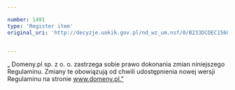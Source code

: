 ```yaml
---

number: 1491
type: 'Register item'
original_uri: 'http://decyzje.uokik.gov.pl/nd_wz_um.nsf/0/B233DCDEC15681A7C12574B2002BD9E1?OpenDocument'


---
```


„ Domeny.pl sp. z o. o. zastrzega sobie prawo dokonania zmian niniejszego Regulaminu. Zmiany te obowiązują od chwili udostępnienia nowej wersji Regulaminu na stronie www.domeny.pl.”
